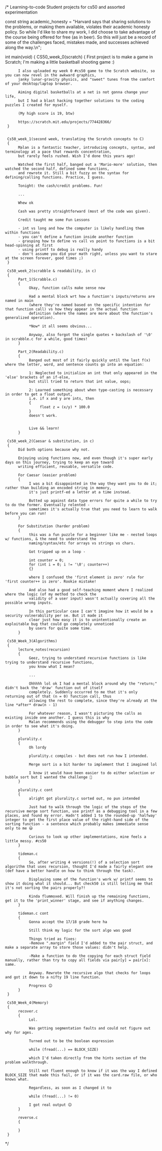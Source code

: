 /* Learning-to-code
Student projects for cs50 and assorted experimentation

const string academic_honesty = "Harvard says that sharing solutions to the problems,
or making them available, violates their academic honesty policy. So while I'd
like to share my work, I did choose to take advantage of the course being offered
for free (as in beer). So this will just be a record of some of the challenges faced,
mistakes made, and successes achieved along the way.\n";

int main(void)
{
     CS50_week_0(scratch)
     {
          First project is to make a game in Scratch;
          I'm making a little basketball shooting game :)
     
          I also uploaded my week 0 #cs50 game to the Scratch website, so you can now revel in the awkward graphics, 
          janky lunar-gravity physics, and "sweet" tunes from the comfort of your desktop/laptop browser.

          Aiming digital basketballs at a net is not gonna change your life, 
          but I had a blast hacking together solutions to the coding puzzles I created for myself. 

          (My high score is 19, btw)
     
          https://scratch.mit.edu/projects/774428366/
     }
     
     
     Cs50_week_1(second week, translating the Scratch concepts to C)
     {
          Malan is a fantastic teacher, introducing concepts, syntax, and terminology at a pace that rewards concentration, 
          but rarely feels rushed. Wish I'd done this years ago!

          Watched the first half, banged out a 'Mario-more' solution, then watched the second half, defined some functions, 
          and rewrote it. Still a bit fuzzy on the syntax for defining/calling functions. Practice, I guess.

          Tonight: the cash/credit problems. Fun!
     
          ...
     
          Whew ok

          Cash was pretty straightforward (most of the code was given).

          Credit taught me some Fun Lessons

          - int vs long and how the computer is likely handling them within functions
          - you can't define a function inside another function
          - grasping how to define vs call vs point to functions is a bit head-spinning at first
          - using printf to debug is really handy
          - don't assume you did your math right, unless you want to stare at the screen forever, good times ;)
     }     
          
     Cs50_week_2(scrabble & readability, in c)
     {
          Part_1(Scrabble.c)
          {
               Okay, function calls make sense now

               Had a mental block wrt how a function's inputs/returns are named in main
               (where they're named based on the specific intention for that function call) vs how they appear in the actual function 
               definition (where the names are more about the function's generalized operation). 

               *Now* it all seems obvious...

               Anyway, also forgot the single quotes + backslash of '\0' in scrabble.c for a while, good times!
          }
     
          Part_2(Readability.c)
          {
               Banged out most of it fairly quickly until the last f(x) where the letter, word, and sentence counts go into an equation:
     
               1: Neglected to initialize an int that only appeared in the 'else' brackets of an if-else, 
               but still tried to return that int value, oops;

               2: Learned something about when type-casting is necessary in order to get a float output, 
               i.e. if x and y are ints, then 
               {
                    float z = (x/y) * 100.0 
               }
               doesn't work.

     
               Live && learn!
          }
          
     Cs50_week_2(Caesar & substitution, in c)
     {
          Did both options because why not.

          Enjoying using functions now, and even though it's super early days on this journey, trying to keep an eye toward 
          writing efficient, reusable, versatile code.

          For Caesar (easier problem) 
          {
               I was a bit disappointed in the way they want you to do it; rather than building an encoded string in memory,
               it's just printf-ed a letter at a time instead.

               Butted up against data type errors for quite a while to try to do the former. Eventually relented - 
               sometimes it's actually true that you need to learn to walk before you can run!
          }
          
          For Substitution (harder problem)
          {
               this was a fun puzzle for a beginner like me - nested loops w/ functions, & the need to understand the
               naming/syntax/etc for arrays vs strings vs chars.

               Got tripped up on a loop -

               int counter = 0;
               for (int i = 0; i != '\0'; counter++)
               {}

               where I confused the 'first element is zero' rule for 'first counter++ is zero'. Rookie mistake!
               
               And also had a good self-teaching moment where I realized where the logic (of my method to check the
               validity of a user input) wasn't actually covering all the possible wrong inputs.

               In this particular case I can't imagine how it would be a security vulnerability per se. But it made it
               clear just how easy it is to unintentionally create an exploitable bug that could go completely unnoticed
               by users for quite some time.
          }
          
     Cs50_Week_3(Algorithms)
     {
          lecture_notes(recursion)
          {
               Geez, trying to understand recursive functions is like trying to understand recursive functions,
               you know what I mean?
          
               ...
          
               Ohhhhh lol ok I had a mental block around why the "return;" didn't back the 'draw' function out of itself 
               completely. Suddenly occurred to me that it's only returning out of that (n = 0) function call, thus
               allowing the rest to complete, since they're already at the line *after* draw(n - 1)

               For whatever reason, I wasn't picturing the calls as existing inside one another. I guess this is why 
               Malan recommends using the debugger to step into the code in order to see what it's doing.
          }

          plurality.c
          {
               Oh lordy

               plurality.c compiles - but does not run how I intended.

               Merge sort is a bit harder to implement that I imagined lol

               I know it would have been easier to do either selection or bubble sort but I wanted the challenge 🤪
          }

          plurality.c cont
          {
               alright got plurality.c sorted out, no pun intended

               Just had to walk through the logic of the steps of the recursive merge sort function, use printf as a debugging tool in a few places, and found my error. Hadn't added 1 to the rounded-up 'halfway' integer to get the first place value of the right-hand side of the sorting function - a sentence which probably makes immediate sense only to me 😃

               Curious to look up other implementations, mine feels a little messy. #cs50
          }

          tideman.c
          {
               So, after writing 4 versions(!) of a selection sort algorithm that uses recursion, thought I'd made a fairly elegant one (def have a better handle on how to think through the task).

               Displaying some of the function's work w/ printf seems to show it doing what it should... But check50 is still telling me that it's not sorting the pairs properly?!

               Kinda flummoxed. Will finish up the remaining functions, get it to the 'print_winner' stage, and see if anything changes. 
          }

          tideman.c cont
          {
               Gonna accept the 17/18 grade here ha

               Still think my logic for the sort algo was good

               Things tried as fixes:
               -Remove ".margin" field I'd added to the pair struct, and make a separate array to store those values: didn't help.

               -Make a function to do the copying for each struct field manually, rather than try to copy all fields via pair[y] = pair[x]: same.

               Anyway. Rewrote the recursive algo that checks for loops and got it down to a nifty 19 line function.

               Progress 😊
          }
     }

     Cs50_Week_4(Memory)
     {
          recover.c
          {
               Lol.

               Was getting segmentation faults and could not figure out why for ages.

               Turned out to be the boolean expression

               while (fread(...) == BLOCK_SIZE)

               which I'd taken directly from the hints section of the problem walkthrough.

               Still not fluent enough to know if it was the way I defined BLOCK_SIZE that made this fail, or if it was the card.raw file, or who knows what.

               Regardless, as soon as I changed it to

               while (fread(...) != 0)

               I got real output 😊
          }

          reverse.c
          {
               
          }
     }          

          

*/
